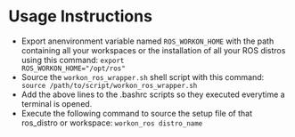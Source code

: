 # Usage Instructions
* Export anenvironment variable named <code>ROS_WORKON_HOME</code> with the path containing all your workspaces or the installation of all your ROS distros using this command: <code>export ROS_WORKON_HOME="/opt/ros"</code>
* Source the <code>workon_ros_wrapper.sh</code> shell script with this command: <code> source /path/to/script/workon_ros_wrapper.sh</code>
* Add the above lines to the .bashrc scripts so they executed everytime a terminal is opened.
* Execute the following command to source the setup file of that ros_distro or workspace: <code>workon_ros distro_name</code>
